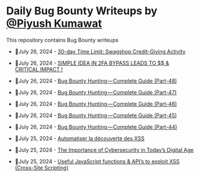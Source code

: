 # Daily Bug Bounty Writeups by [@Piyush Kumawat](https://twitter.com/piyush_supiy) 
This repository contains Bug Bounty writeups

<!-- BLOG-POST-LIST:START -->
 - 💯July 26, 2024 - [30-day Time Limit: Swagshop Credit-Giving Activity](https://medium.com/@security.tecno/30-day-time-limit-swagshop-credit-giving-activity-61454ef3757b?source=rss------bug_bounty-5) 

 - 💯July 26, 2024 - [SIMPLE IDEA IN 2FA BYPASS LEADS TO $$ &amp; CRITICAL IMPACT !](https://medium.com/@alderson.philip/simple-idea-in-2fa-bypass-leads-to-critical-impact-a98e7c6a4190?source=rss------bug_bounty-5) 

 - 💯July 26, 2024 - [Bug Bounty Hunting — Complete Guide &lpar;Part-48&rpar;](https://medium.com/@rafid19/bug-bounty-hunting-complete-guide-part-48-241d35293a81?source=rss------bug_bounty-5) 

 - 💯July 26, 2024 - [Bug Bounty Hunting — Complete Guide &lpar;Part-47&rpar;](https://medium.com/@rafid19/bug-bounty-hunting-complete-guide-part-47-8d21d898cc97?source=rss------bug_bounty-5) 

 - 💯July 26, 2024 - [Bug Bounty Hunting — Complete Guide &lpar;Part-46&rpar;](https://medium.com/@rafid19/bug-bounty-hunting-complete-guide-part-46-e851213880f4?source=rss------bug_bounty-5) 

 - 💯July 26, 2024 - [Bug Bounty Hunting — Complete Guide &lpar;Part-45&rpar;](https://medium.com/@rafid19/bug-bounty-hunting-complete-guide-part-45-7a90d1667a7a?source=rss------bug_bounty-5) 

 - 💯July 26, 2024 - [Bug Bounty Hunting — Complete Guide &lpar;Part-44&rpar;](https://medium.com/@rafid19/bug-bounty-hunting-complete-guide-part-44-e4649fab9a0c?source=rss------bug_bounty-5) 

 - 💯July 25, 2024 - [Automatiser la découverte des XSS](https://medium.com/@hazeprojecte/automatiser-la-d%C3%A9couverte-des-xss-9810f89172a4?source=rss------bug_bounty-5) 

 - 💯July 25, 2024 - [The Importance of Cybersecurity in Today’s Digital Age](https://medium.com/@erkankavas/the-importance-of-cybersecurity-in-todays-digital-age-8d5a61d47416?source=rss------bug_bounty-5) 

 - 💯July 25, 2024 - [Useful JavaScript functions &amp; API’s to exploit XSS &lpar;Cross-Site Scripting&rpar;](https://medium.com/@godsxfinger/useful-javascript-functions-apis-to-exploit-xss-cross-site-scripting-5d99a93d9899?source=rss------bug_bounty-5) 
<!-- BLOG-POST-LIST:END -->
